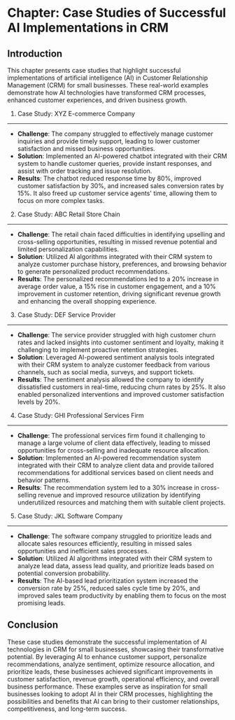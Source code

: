 Chapter: Case Studies of Successful AI Implementations in CRM
=============================================================

Introduction
------------

This chapter presents case studies that highlight successful implementations of artificial intelligence (AI) in Customer Relationship Management (CRM) for small businesses. These real-world examples demonstrate how AI technologies have transformed CRM processes, enhanced customer experiences, and driven business growth.

1. Case Study: XYZ E-commerce Company
-------------------------------------

* **Challenge**: The company struggled to effectively manage customer inquiries and provide timely support, leading to lower customer satisfaction and missed business opportunities.
* **Solution**: Implemented an AI-powered chatbot integrated with their CRM system to handle customer queries, provide instant responses, and assist with order tracking and issue resolution.
* **Results**: The chatbot reduced response time by 80%, improved customer satisfaction by 30%, and increased sales conversion rates by 15%. It also freed up customer service agents' time, allowing them to focus on more complex tasks.

2. Case Study: ABC Retail Store Chain
-------------------------------------

* **Challenge**: The retail chain faced difficulties in identifying upselling and cross-selling opportunities, resulting in missed revenue potential and limited personalization capabilities.
* **Solution**: Utilized AI algorithms integrated with their CRM system to analyze customer purchase history, preferences, and browsing behavior to generate personalized product recommendations.
* **Results**: The personalized recommendations led to a 20% increase in average order value, a 15% rise in customer engagement, and a 10% improvement in customer retention, driving significant revenue growth and enhancing the overall shopping experience.

3. Case Study: DEF Service Provider
-----------------------------------

* **Challenge**: The service provider struggled with high customer churn rates and lacked insights into customer sentiment and loyalty, making it challenging to implement proactive retention strategies.
* **Solution**: Leveraged AI-powered sentiment analysis tools integrated with their CRM system to analyze customer feedback from various channels, such as social media, surveys, and support tickets.
* **Results**: The sentiment analysis allowed the company to identify dissatisfied customers in real-time, reducing churn rates by 25%. It also enabled personalized interventions and improved customer satisfaction levels by 20%.

4. Case Study: GHI Professional Services Firm
---------------------------------------------

* **Challenge**: The professional services firm found it challenging to manage a large volume of client data effectively, leading to missed opportunities for cross-selling and inadequate resource allocation.
* **Solution**: Implemented an AI-powered recommendation system integrated with their CRM to analyze client data and provide tailored recommendations for additional services based on client needs and behavior patterns.
* **Results**: The recommendation system led to a 30% increase in cross-selling revenue and improved resource utilization by identifying underutilized resources and matching them with suitable client projects.

5. Case Study: JKL Software Company
-----------------------------------

* **Challenge**: The software company struggled to prioritize leads and allocate sales resources efficiently, resulting in missed sales opportunities and inefficient sales processes.
* **Solution**: Utilized AI algorithms integrated with their CRM system to analyze lead data, assess lead quality, and prioritize leads based on potential conversion probability.
* **Results**: The AI-based lead prioritization system increased the conversion rate by 25%, reduced sales cycle time by 20%, and improved sales team productivity by enabling them to focus on the most promising leads.

Conclusion
----------

These case studies demonstrate the successful implementation of AI technologies in CRM for small businesses, showcasing their transformative potential. By leveraging AI to enhance customer support, personalize recommendations, analyze sentiment, optimize resource allocation, and prioritize leads, these businesses achieved significant improvements in customer satisfaction, revenue growth, operational efficiency, and overall business performance. These examples serve as inspiration for small businesses looking to adopt AI in their CRM processes, highlighting the possibilities and benefits that AI can bring to their customer relationships, competitiveness, and long-term success.
